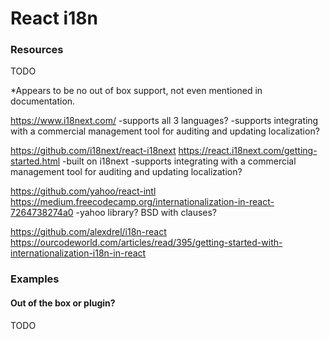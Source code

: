 # React i18n

### Resources

TODO

*Appears to be no out of box support, not even mentioned in documentation.

https://www.i18next.com/
-supports all 3 languages?
-supports integrating with a commercial management tool for auditing and updating localization?



https://github.com/i18next/react-i18next
https://react.i18next.com/getting-started.html
-built on i18next
-supports integrating with a commercial management tool for auditing and updating localization?


https://github.com/yahoo/react-intl
https://medium.freecodecamp.org/internationalization-in-react-7264738274a0
-yahoo library? BSD with clauses?


https://github.com/alexdrel/i18n-react
https://ourcodeworld.com/articles/read/395/getting-started-with-internationalization-i18n-in-react


### Examples

#### Out of the box or plugin?

TODO